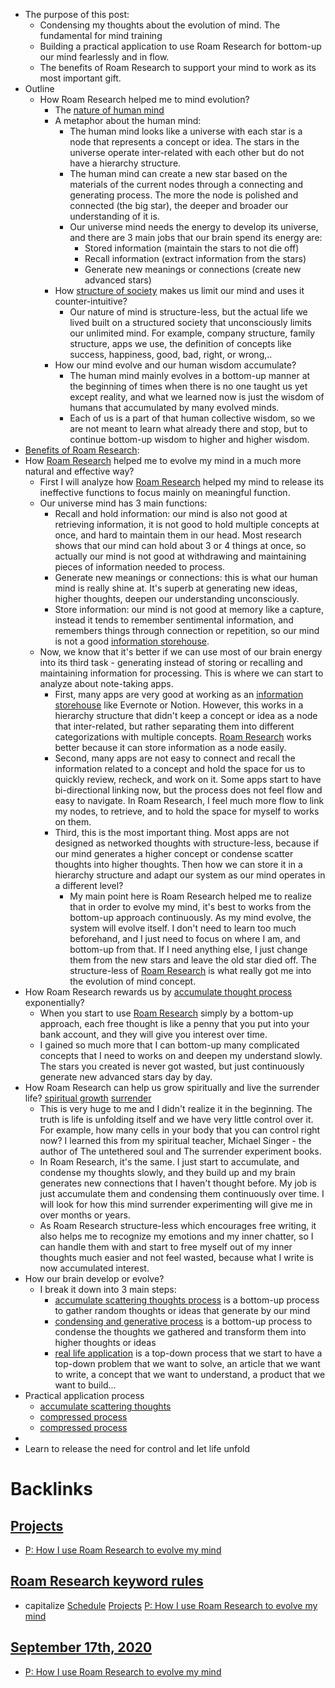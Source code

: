 - The purpose of this post:
    - Condensing my thoughts about the evolution of mind. The fundamental for mind training
    - Building a practical application to use Roam Research for bottom-up our mind fearlessly and in flow.
    - The benefits of Roam Research to support your mind to work as its most important gift.
- Outline
    - How Roam Research helped me to mind evolution?
        - The [nature of human mind](<nature of human mind.md>)
        - A metaphor about the human mind:
            - The human mind looks like a universe with each star is a node that represents a concept or idea. The stars in the universe operate inter-related with each other but do not have a hierarchy structure.
            - The human mind can create a new star based on the materials of the current nodes through a connecting and generating process. The more the node is polished and connected (the big star), the deeper and broader our understanding of it is. 
            - Our universe mind needs the energy to develop its universe, and there are 3 main jobs that our brain spend its energy are:
                - Stored information (maintain the stars to not die off)
                - Recall information (extract information from the stars)
                - Generate new meanings or connections (create new advanced stars)
        - How [structure of society](<structure of society.md>) makes us limit our mind and uses it counter-intuitive?
            - Our nature of mind is structure-less, but the actual life we lived built on a structured society that unconsciously limits our unlimited mind. For example, company structure, family structure, apps we use, the definition of concepts like success, happiness, good, bad, right, or wrong,..
        - How our mind evolve and our human wisdom accumulate?
            - The human mind mainly evolves in a bottom-up manner at the beginning of times when there is no one taught us yet except reality, and what we learned now is just the wisdom of humans that accumulated by many evolved minds. 
            - Each of us is a part of that human collective wisdom, so we are not meant to learn what already there and stop, but to continue bottom-up wisdom to higher and higher wisdom.
- [Benefits of Roam Research](<Benefits of Roam Research.md>):
- How [Roam Research](<Roam Research.md>) helped me to evolve my mind in a much more natural and effective way?
    - First I will analyze how [Roam Research](<Roam Research.md>) helped my mind to release its ineffective functions to focus mainly on meaningful function. 
    - Our universe mind has 3 main functions: 
        - Recall and hold information: our mind is also not good at retrieving information, it is not good to hold multiple concepts at once, and hard to maintain them in our head. Most research shows that our mind can hold about 3 or 4 things at once, so actually our mind is not good at withdrawing and maintaining pieces of information needed to process. 
        - Generate new meanings or connections: this is what our human mind is really shine at. It's superb at generating new ideas, higher thoughts, deepen our understanding unconsciously.
        - Store information: our mind is not good at memory like a capture, instead it tends to remember sentimental information, and remembers things through connection or repetition, so our mind is not a good [information storehouse](<information storehouse.md>).
    - Now, we know that it's better if we can use most of our brain energy into its third task - generating instead of storing or recalling and maintaining information for processing. This is where we can start to analyze about note-taking apps.
        - First, many apps are very good at working as an [information storehouse](<information storehouse.md>) like Evernote or Notion. However, this works in a hierarchy structure that didn't keep a concept or idea as a node that inter-related, but rather separating them into different categorizations with multiple concepts. [Roam Research](<Roam Research.md>) works better because it can store information as a node easily.
        - Second, many apps are not easy to connect and recall the information related to a concept and hold the space for us to quickly review, recheck, and work on it. Some apps start to have bi-directional linking now, but the process does not feel flow and easy to navigate. In Roam Research, I feel much more flow to link my nodes, to retrieve, and to hold the space for myself to works on them. 
        - Third, this is the most important thing. Most apps are not designed as networked thoughts with structure-less, because if our mind generates a higher concept or condense scatter thoughts into higher thoughts. Then how we can store it in a hierarchy structure and adapt our system as our mind operates in a different level? 
            - My main point here is Roam Research helped me to realize that in order to evolve my mind, it's best to works from the bottom-up approach continuously. As my mind evolve, the system will evolve itself. I don't need to learn too much beforehand, and I just need to focus on where I am, and bottom-up from that. If I need anything else, I just change them from the new stars and leave the old star died off. The structure-less of [Roam Research](<Roam Research.md>) is what really got me into the evolution of mind concept.
- How Roam Research rewards us by [accumulate thought process](<accumulate thought process.md>) exponentially?
    - When you start to use [Roam Research](<Roam Research.md>) simply by a bottom-up approach, each free thought is like a penny that you put into your bank account, and they will give you interest over time.
    -  I gained so much more that I can bottom-up many complicated concepts that I need to works on and deepen my understand slowly. The stars you created is never got wasted, but just continuously generate new advanced stars day by day. 
- How Roam Research can help us grow spiritually and live the surrender life? [spiritual growth](<spiritual growth.md>) [surrender](<surrender.md>)
    - This is very huge to me and I didn't realize it in the beginning. The truth is life is unfolding itself and we have very little control over it. For example, how many cells in your body that you can control right now? I learned this from my spiritual teacher, Michael Singer - the author of The untethered soul and The surrender experiment books.
    - In Roam Research, it's the same. I just start to accumulate, and condense my thoughts slowly, and they build up and my brain generates new connections that I haven't thought before. My job is just accumulate them and condensing them continuously over time. I will look for how this mind surrender experimenting will give me in over months or years.
    - As Roam Research structure-less which encourages free writing, it also helps me to recognize my emotions and my inner chatter, so I can handle them with and start to free myself out of my inner thoughts much easier and not feel wasted, because what I write is now accumulated interest.
- How our brain develop or evolve?
    - I break it down into 3 main steps:
        - [accumulate scattering thoughts process](<accumulate scattering thoughts process.md>) is a bottom-up process to gather random thoughts or ideas that generate by our mind
        - [condensing and generative process](<condensing and generative process.md>) is a bottom-up process to condense the thoughts we gathered and transform them into higher thoughts or ideas
        - [real life application](<real life application.md>) is a top-down process that we start to have a top-down problem that we want to solve, an article that we want to write, a concept that we want to understand, a product that we want to build...
- Practical application process
    - [accumulate scattering thoughts](<accumulate scattering thoughts.md>)
    - [compressed process](<compressed process.md>)
    - [compressed process](<compressed process.md>)
- 
- Learn to release the need for control and let life unfold


# Backlinks
## [Projects](<Projects.md>)
- [P: How I use Roam Research to evolve my mind](<P: How I use Roam Research to evolve my mind.md>)

## [Roam Research keyword rules](<Roam Research keyword rules.md>)
- capitalize [Schedule](<Schedule.md>) [Projects](<Projects.md>) [P: How I use Roam Research to evolve my mind](<P: How I use Roam Research to evolve my mind.md>)

## [September 17th, 2020](<September 17th, 2020.md>)
- [P: How I use Roam Research to evolve my mind](<P: How I use Roam Research to evolve my mind.md>)

